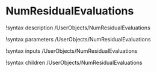 <!-- MOOSE Documentation Stub: Remove this when content is added. -->

# NumResidualEvaluations
!syntax description /UserObjects/NumResidualEvaluations

!syntax parameters /UserObjects/NumResidualEvaluations

!syntax inputs /UserObjects/NumResidualEvaluations

!syntax children /UserObjects/NumResidualEvaluations
